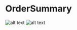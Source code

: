 # OrderSummary

![alt text][photo]
![alt text][gif]

[photo]: https://i.imgur.com/A3i2aEv.png?1 "Shopify Order Summary"
[gif]: https://im5.ezgif.com/tmp/ezgif-5-bda8ed3a8e.gif
